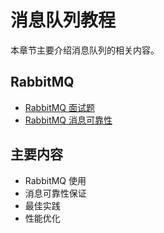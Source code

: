 # 消息队列教程

本章节主要介绍消息队列的相关内容。

## RabbitMQ
- [RabbitMQ 面试题](./01-rabbitmq-interview.md)
- [RabbitMQ 消息可靠性](./02-rabbitmq-message-reliability.md)

## 主要内容

- RabbitMQ 使用
- 消息可靠性保证
- 最佳实践
- 性能优化
